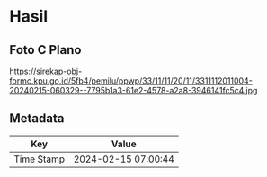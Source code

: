 # Hasil

## Foto C Plano

https://sirekap-obj-formc.kpu.go.id/5fb4/pemilu/ppwp/33/11/11/20/11/3311112011004-20240215-060329--7795b1a3-61e2-4578-a2a8-3946141fc5c4.jpg


## Metadata

| Key        | Value               |
| ---------- | ------------------- |
| Time Stamp | 2024-02-15 07:00:44 |



